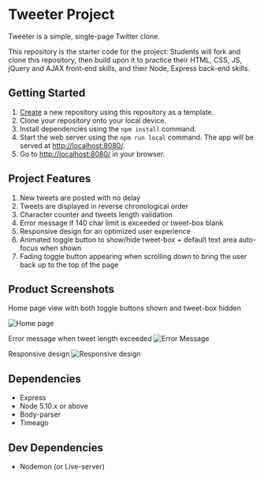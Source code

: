 # Tweeter Project

Tweeter is a simple, single-page Twitter clone.

This repository is the starter code for the project: Students will fork and clone this repository, then build upon it to practice their HTML, CSS, JS, jQuery and AJAX front-end skills, and their Node, Express back-end skills.

## Getting Started

1. [Create](https://docs.github.com/en/repositories/creating-and-managing-repositories/creating-a-repository-from-a-template) a new repository using this repository as a template.
2. Clone your repository onto your local device.
3. Install dependencies using the `npm install` command.
3. Start the web server using the `npm run local` command. The app will be served at <http://localhost:8080/>.
4. Go to <http://localhost:8080/> in your browser.

## Project Features

1. New tweets are posted with no delay
2. Tweets are displayed in reverse chronological order
3. Character counter and tweets length validation
4. Error message if 140 char limit is exceeded or tweet-box blank
5. Responsive design for an optimized user experience
6. Animated toggle button to show/hide tweet-box + default text area auto-focus when shown
7. Fading toggle button appearing when scrolling down to bring the user back up to the top of the page


## Product Screenshots

Home page view with both toggle buttons shown and tweet-box hidden

![Home page](/images/tweet-box.png)

Error message when tweet length exceeded
![Error Message](/images/tweet-error.png)

Responsive design
![Responsive design](/images/tweet-responsive.png)


## Dependencies

- Express
- Node 5.10.x or above
- Body-parser
- Timeago


## Dev Dependencies
- Nodemon (or Live-server)


